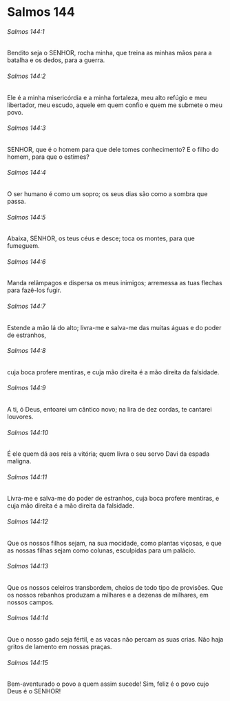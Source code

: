 # Salmos 144

###### Salmos 144:1

Bendito seja o SENHOR, rocha minha, que treina as minhas mãos para a batalha e os dedos, para a guerra.

###### Salmos 144:2

Ele é a minha misericórdia e a minha fortaleza, meu alto refúgio e meu libertador, meu escudo, aquele em quem confio e quem me submete o meu povo.

###### Salmos 144:3

SENHOR, que é o homem para que dele tomes conhecimento? E o filho do homem, para que o estimes?

###### Salmos 144:4

O ser humano é como um sopro; os seus dias são como a sombra que passa.

###### Salmos 144:5

Abaixa, SENHOR, os teus céus e desce; toca os montes, para que fumeguem.

###### Salmos 144:6

Manda relâmpagos e dispersa os meus inimigos; arremessa as tuas flechas para fazê-los fugir.

###### Salmos 144:7

Estende a mão lá do alto; livra-me e salva-me das muitas águas e do poder de estranhos,

###### Salmos 144:8

cuja boca profere mentiras, e cuja mão direita é a mão direita da falsidade.

###### Salmos 144:9

A ti, ó Deus, entoarei um cântico novo; na lira de dez cordas, te cantarei louvores.

###### Salmos 144:10

É ele quem dá aos reis a vitória; quem livra o seu servo Davi da espada maligna.

###### Salmos 144:11

Livra-me e salva-me do poder de estranhos, cuja boca profere mentiras, e cuja mão direita é a mão direita da falsidade.

###### Salmos 144:12

Que os nossos filhos sejam, na sua mocidade, como plantas viçosas, e que as nossas filhas sejam como colunas, esculpidas para um palácio.

###### Salmos 144:13

Que os nossos celeiros transbordem, cheios de todo tipo de provisões. Que os nossos rebanhos produzam a milhares e a dezenas de milhares, em nossos campos.

###### Salmos 144:14

Que o nosso gado seja fértil, e as vacas não percam as suas crias. Não haja gritos de lamento em nossas praças.

###### Salmos 144:15

Bem-aventurado o povo a quem assim sucede! Sim, feliz é o povo cujo Deus é o SENHOR!

